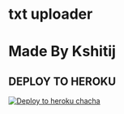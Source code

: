 # txt uploader

# Made By Kshitij


## DEPLOY TO HEROKU


[![Deploy to heroku chacha](https://www.herokucdn.com/deploy/button.svg)](https://dashboard.heroku.com/new?template=https://github.com/Shivasengar12/Txt-file-uploader62786)
